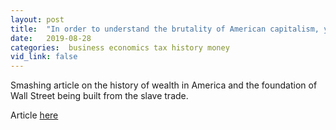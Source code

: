 ```yaml
---
layout: post
title:  "In order to understand the brutality of American capitalism, you have to start on the plantation"
date:   2019-08-28
categories:  business economics tax history money
vid_link: false
---
```


Smashing article on the history of wealth in America and the foundation of Wall Street being built from the slave trade.

Article [here]

[here]: //www.nytimes.com/interactive/2019/08/14/magazine/slavery-capitalism.html
